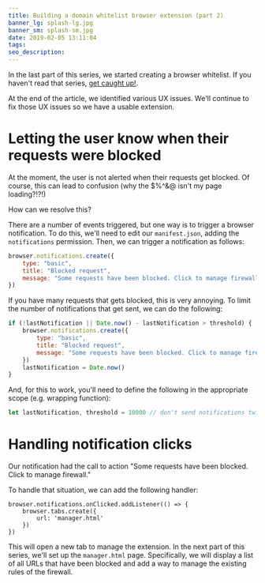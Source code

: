 ```yaml
---
title: Building a domain whitelist browser extension (part 2)
banner_lg: splash-lg.jpg
banner_sm: splash-sm.jpg
date: 2019-02-05 13:11:04
tags:
seo_description:
---
```



In the last part of this series, we started creating a browser whitelist. If you haven't read that series, [get caught up!](https://matix.io/building-a-domain-whitelist-browser-extension).

At the end of the article, we identified various UX issues. We'll continue to fix those UX issues so we have a usable extension.

# Letting the user know when their requests were blocked

At the moment, the user is not alerted when their requests get blocked. Of course, this can lead to confusion (why the $%^&@ isn't my page loading?!?!)

How can we resolve this?

There are a number of events triggered, but one way is to trigger a browser notification.  To do this, we'll need to edit our `manifest.json`, adding the `notifications` permission.  Then, we can trigger a notification as follows:

```javascript
browser.notifications.create({
	type: "basic",
	title: "Blocked request",
	message: "Some requests have been blocked. Click to manage firewall."
})
```

If you have many requests that gets blocked, this is very annoying. To limit the number of notifications that get sent, we can do the following:

```javascript
if (!lastNotification || Date.now() - lastNotification > threshold) {
	browser.notifications.create({
		type: "basic",
		title: "Blocked request",
		message: "Some requests have been blocked. Click to manage firewall."
	})
	lastNotification = Date.now()
}
```

And, for this to work, you'll need to define the following in the appropriate scope (e.g. wrapping function):

```javascript
let lastNotification, threshold = 10000 // don't send notifications twice in 10 seconds
```

# Handling notification clicks

Our notification had the call to action "Some requests have been blocked. Click to manage firewall."

To handle that situation, we can add the following handler:

```
browser.notifications.onClicked.addListener(() => {
	browser.tabs.create({
		url: 'manager.html'
	})
})
```

This will open a new tab to manage the extension. In the next part of this series, we'll set up the `manager.html` page.  Specifically, we will display a list of all URLs that have been blocked and add a way to manage the existing rules of the firewall.